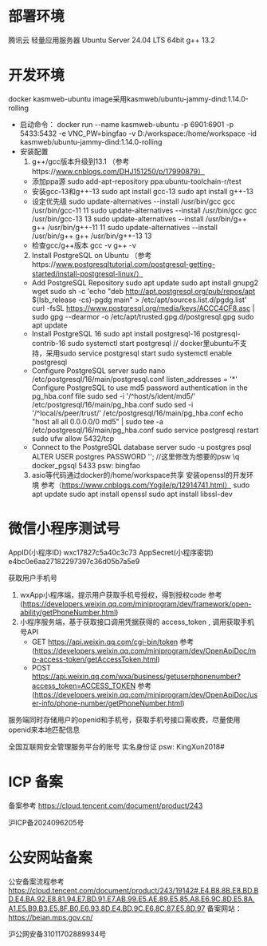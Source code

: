 # 部署环境

腾讯云 轻量应用服务器 	Ubuntu Server 24.04 LTS 64bit
g++ 13.2

# 开发环境

docker kasmweb-ubuntu image采用kasmweb/ubuntu-jammy-dind:1.14.0-rolling
- 启动命令：
    docker run --name kasmweb-ubuntu -p 6901:6901 -p 5433:5432 -e VNC_PW=bingfao -v D:/workspace:/home/workspace -id kasmweb/ubuntu-jammy-dind:1.14.0-rolling
- 安装配置
    1. g++/gcc版本升级到13.1 （参考https://www.cnblogs.com/DHJ151250/p/17990879）
    - 添加ppa源
        sudo add-apt-repository ppa:ubuntu-toolchain-r/test
    - 安装gcc-13和g++-13
        sudo apt install gcc-13
        sudo apt install g++-13
    - 设定优先级
        sudo update-alternatives --install /usr/bin/gcc gcc /usr/bin/gcc-11 11
        sudo update-alternatives --install /usr/bin/gcc gcc /usr/bin/gcc-13 13
        sudo update-alternatives --install /usr/bin/g++ g++ /usr/bin/g++-11 11
        sudo update-alternatives --install /usr/bin/g++ g++ /usr/bin/g++-13 13
    - 检查gcc/g++版本
        gcc -v
        g++ -v
    2. Install PostgreSQL on Ubuntu （参考https://www.postgresqltutorial.com/postgresql-getting-started/install-postgresql-linux/）
    - Add PostgreSQL Repository
        sudo apt update
        sudo apt install gnupg2 wget
        sudo sh -c 'echo "deb http://apt.postgresql.org/pub/repos/apt $(lsb_release -cs)-pgdg main" > /etc/apt/sources.list.d/pgdg.list'
        curl -fsSL https://www.postgresql.org/media/keys/ACCC4CF8.asc | sudo gpg --dearmor -o /etc/apt/trusted.gpg.d/postgresql.gpg
        sudo apt update
    - Install PostgreSQL 16
        sudo apt install postgresql-16 postgresql-contrib-16
        sudo systemctl start postgresql  // docker里ubuntu不支持，采用sudo service postgresql start
        sudo systemctl enable postgresql 
    - Configure PostgreSQL server
        sudo nano /etc/postgresql/16/main/postgresql.conf
        listen_addresses = '*'
        Configure PostgreSQL to use md5 password authentication in the pg_hba.conf file
            sudo sed -i '/^host/s/ident/md5/' /etc/postgresql/16/main/pg_hba.conf
            sudo sed -i '/^local/s/peer/trust/' /etc/postgresql/16/main/pg_hba.conf
            echo "host all all 0.0.0.0/0 md5" | sudo tee -a /etc/postgresql/16/main/pg_hba.conf
        sudo service postgresql restart
        sudo ufw allow 5432/tcp
    - Connect to the PostgreSQL database server
        sudo -u postgres psql
        ALTER USER postgres PASSWORD '<password>';  //这里修改为想要的psw
        \q
    docker_pgsql 5433    psw: bingfao
    3. asio等代码通过docker的/home/workspace共享
    安装openssl的开发环境 参考（https://www.cnblogs.com/Yogile/p/12914741.html）
        sudo apt update
        sudo apt install openssl
        sudo apt install libssl-dev

# 微信小程序测试号

AppID(小程序ID)    wxc17827c5a40c3c73
AppSecret(小程序密钥)   e4bc0e6aa27182297397c36d05b7a5e9

获取用户手机号
1. wxApp小程序端，提示用户获取手机号授权，得到授权code 参考(https://developers.weixin.qq.com/miniprogram/dev/framework/open-ability/getPhoneNumber.html)
2. 小程序服务端，基于获取接口调用凭据获得的 access_token , 调用获取手机号API 
    - GET https://api.weixin.qq.com/cgi-bin/token 参考(https://developers.weixin.qq.com/miniprogram/dev/OpenApiDoc/mp-access-token/getAccessToken.html)
    - POST https://api.weixin.qq.com/wxa/business/getuserphonenumber?access_token=ACCESS_TOKEN  参考(https://developers.weixin.qq.com/miniprogram/dev/OpenApiDoc/user-info/phone-number/getPhoneNumber.html)


服务端同时存储用户的openid和手机号，获取手机号接口需收费，尽量使用openid来本地匹配信息

全国互联网安全管理服务平台的账号
实名身份证   psw: KingXun2018#

# ICP 备案

备案参考  https://cloud.tencent.com/document/product/243

沪ICP备2024096205号

# 公安网站备案

公安备案流程参考
https://cloud.tencent.com/document/product/243/19142#.E4.B8.8B.E8.BD.BD.E4.BA.92.E8.81.94.E7.BD.91.E7.AB.99.E5.AE.89.E5.85.A8.E6.9C.8D.E5.8A.A1.E5.B9.B3.E5.8F.B0.E6.93.8D.E4.BD.9C.E6.8C.87.E5.8D.97
备案网站： https://beian.mps.gov.cn/


沪公网安备31011702889934号